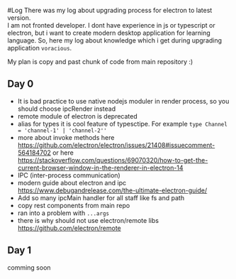 #Log
There was my log about upgrading process for electron to latest version.    
I am not fronted developer. I dont have experience in js or typescript or electron, but i want to create modern desktop application for learning language. So, here my log about knowledge which i get during upgrading application `voracious`.

My plan is copy and past chunk of code from main repository :) 

## Day 0
* It is bad practice to use native nodejs moduler in render process, so you should choose ipcRender instead
* remote module of electron is deprecated
* alias for types it is cool feature of typesctipe. For example `type Channel = 'channel-1' | 'channel-2''`
* more about invoke methods here https://github.com/electron/electron/issues/21408#issuecomment-564184702 or here https://stackoverflow.com/questions/69070320/how-to-get-the-current-browser-window-in-the-renderer-in-electron-14
* IPC (inter-process communication)
* modern guide about electron and ipc https://www.debugandrelease.com/the-ultimate-electron-guide/
* Add so many ipcMain handler for all staff like fs and path
* copy rest components from main repo
* ran into a problem with `...args` 
* there is why should not use electron/remote libs https://github.com/electron/remote

## Day 1
comming soon
